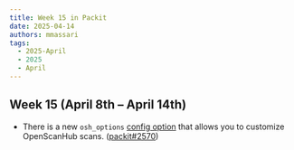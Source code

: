 ```yaml
---
title: Week 15 in Packit
date: 2025-04-14
authors: mmassari
tags:
  - 2025-April
  - 2025
  - April
---
```


## Week 15 (April 8th – April 14th)

- There is a new `osh_options` [config option](https://packit.dev/docs/configuration#osh_options) that allows you to customize OpenScanHub scans. ([packit#2570](https://github.com/packit/packit/pull/2570))
